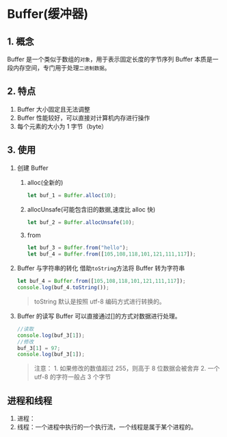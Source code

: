 # Buffer(缓冲器)



## 1. 概念

Buffer 是一个类似于数组的`对象`，用于表示固定长度的字节序列
Buffer 本质是一段内存空间，专门用于处理`二进制数据`。

## 2. 特点

1. Buffer 大小固定且无法调整
2. Buffer 性能较好，可以直接对计算机内存进行操作
3. 每个元素的大小为 1 字节（byte）

## 3. 使用

1. 创建 Buffer
    1. alloc(全新的)

        ```js
        let buf_1 = Buffer.alloc(10);
        ```

    2. allocUnsafe(可能包含旧的数据,速度比 alloc 快)

        ```js
        let buf_2 = Buffer.allocUnsafe(10);
        ```

    3. from

        ```js
        let buf_3 = Buffer.from("hello");
        let buf_4 = Buffer.from([105,108,118,101,121,111,117]);
        ```

2. Buffer 与字符串的转化
    借助`toString`方法将 Buffer 转为字符串

    ```js
    let buf_4 = Buffer.from([105,108,118,101,121,111,117]);
    console.log(buf_4.toString());
    ```

    >toString 默认是按照 utf-8 编码方式进行转换的。
3. Buffer 的读写
    Buffer 可以直接通过[]的方式对数据进行处理。

    ```js
    //读取
    console.log(buf_3[1]);
    //修改
    buf_3[1] = 97;
    console.log(buf_3[1]);
    ```

    >注意：
        1. 如果修改的数值超过 255，则高于 8 位数据会被舍弃
        2. 一个 utf-8 的字符一般占 3 个字节

## 进程和线程

1. 进程：
2. 线程：一个进程中执行的一个执行流，一个线程是属于某个进程的。
